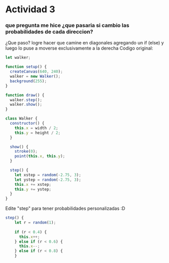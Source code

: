 # Actividad 3
### que pregunta me hice ¿que pasaria si cambio las probabilidades de cada direccion?
¿Que paso? logre hacer que camine en diagonales agregando un if (else) y luego lo puse a moverse exclusivamente a la derecha
Codigo original:

```javascript
let walker;

function setup() {
  createCanvas(640, 240);
  walker = new Walker();
  background(255);
}

function draw() {
  walker.step();
  walker.show();
}

class Walker {
  constructor() {
    this.x = width / 2;
    this.y = height / 2;
  }

  show() {
    stroke(0);
    point(this.x, this.y);
  }

  step() {
    let xstep = random(-2.75, 3);
    let ystep = random(-2.75, 3);
    this.x += xstep;
    this.y += ystep;
  }
}

```

Edite "step" para tener probabilidades personalizadas :D

```javascript
step() {
    let r = random(1);
    
    if (r < 0.4) {
      this.x++;
    } else if (r < 0.6) {
      this.x--;
    } else if (r < 0.8) {
    }
```
